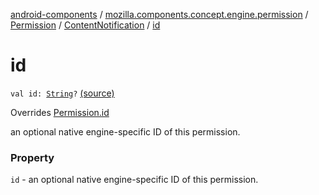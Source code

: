 [android-components](../../../index.md) / [mozilla.components.concept.engine.permission](../../index.md) / [Permission](../index.md) / [ContentNotification](index.md) / [id](./id.md)

# id

`val id: `[`String`](https://kotlinlang.org/api/latest/jvm/stdlib/kotlin/-string/index.html)`?` [(source)](https://github.com/mozilla-mobile/android-components/blob/master/components/concept/engine/src/main/java/mozilla/components/concept/engine/permission/PermissionRequest.kt#L68)

Overrides [Permission.id](../id.md)

an optional native engine-specific ID of this permission.

### Property

`id` - an optional native engine-specific ID of this permission.